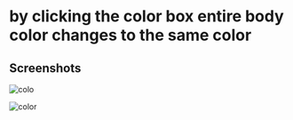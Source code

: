 <h1>by clicking the color box entire body color changes to the same color</h1>
<h2>Screenshots</h2>

![colo](https://github.com/user-attachments/assets/fae054ab-5215-4bbc-87d6-0546144f15ea)


![color](https://github.com/user-attachments/assets/9cb670bf-8200-4fdb-9cfb-797d127981de)

